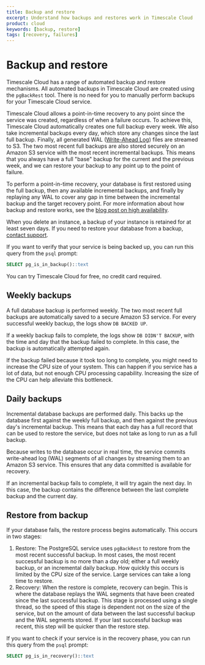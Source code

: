 ```yaml
---
title: Backup and restore
excerpt: Understand how backups and restores work in Timescale Cloud
product: cloud
keywords: [backup, restore]
tags: [recovery, failures]
---
```


# Backup and restore

Timescale Cloud has a range of automated backup and restore mechanisms. All
automated backups in Timescale Cloud are created using the `pgBackRest` tool.
There is no need for you to manually perform backups for your Timescale Cloud
service.

Timescale Cloud allows a point-in-time recovery to any point since the service
was created, regardless of when a failure occurs. To achieve this, Timescale
Cloud automatically creates one full backup every week. We also take
incremental backups every day, which store any changes since the last full
backup. Finally, all generated WAL ([Write-Ahead Log][wal]) files are streamed
to S3. The two most recent full backups are also stored securely on an Amazon
S3 service with the most recent incremental backups. This means that you always
have a full "base" backup for the current and the previous week, and we can
restore your backup to any point up to the point of failure.

To perform a point-in-time recovery, your database is first restored using the
full backup, then any available incremental backups, and finally by replaying
any WAL to cover any gap in time between the incremental backup and the target
recovery point. For more information about how backup and restore works, see the
[blog post on high availability][ha-post].

When you delete an instance, a backup of your instance is retained for at least
seven days. If you need to restore your database from a backup,
[contact support][support].

If you want to verify that your service is being backed up, you can run this
query from the `psql` prompt:

```sql
SELECT pg_is_in_backup()::text
```

<highlight type="cloud" header="Sign up for Timescale Cloud" button="Try for free">
You can try Timescale Cloud for free, no credit card required.
</highlight>

## Weekly backups

A full database backup is performed weekly. The two most recent full backups are
automatically saved to a secure Amazon S3 service. For every successful weekly
backup, the logs show `DB BACKED UP`.

If a weekly backup fails to complete, the logs show `DB DIDN'T BACKUP`, with the
time and day that the backup failed to complete. In this case, the backup is
automatically attempted again.

If the backup failed because it took too long to complete, you might need to
increase the CPU size of your system. This can happen if you service has a lot
of data, but not enough CPU processing capability. Increasing the size of the
CPU can help alleviate this bottleneck.

## Daily backups

Incremental database backups are performed daily. This backs up the database
first against the weekly full backup, and then against the previous day's
incremental backup. This means that each day has a full record that can be used
to restore the service, but does not take as long to run as a full backup.

Because writes to the database occur in real time, the service commits
write-ahead log (WAL) segments of all changes by streaming them to an Amazon S3
service. This ensures that any data committed is available for recovery.

If an incremental backup fails to complete, it will try again the next day. In
this case, the backup contains the difference between the last complete backup
and the current day.

## Restore from backup

If your database fails, the restore process begins automatically. This occurs in
two stages:

1.  Restore: The PostgreSQL service uses `pgBackRest` to restore from the most
    recent successful backup. In most cases, the most recent successful backup
    is no more than a day old; either a full weekly backup, or an incremental
    daily backup. How quickly this occurs is limited by the CPU size of the
    service. Large services can take a long time to restore.
1.  Recovery: When the restore is complete, recovery can begin. This is where
    the database replays the WAL segments that have been created since the last
    successful backup. This stage is processed using a single thread, so the
    speed of this stage is dependent not on the size of the service, but on the
    amount of data between the last successful backup and the WAL segments
    stored. If your last successful backup was recent, this step will be quicker
    than the restore step.

If you want to check if your service is in the recovery phase, you can run this
query from the `psql` prompt:

```sql
SELECT pg_is_in_recovery()::text
```

[support]: https://www.timescale.com/support
[wal]: https://www.postgresql.org/docs/current/wal-intro.html
[ha-post]: https://www.timescale.com/blog/how-high-availability-works-in-our-cloud-database/#what-if-theres-a-failure-affecting-your-storage
